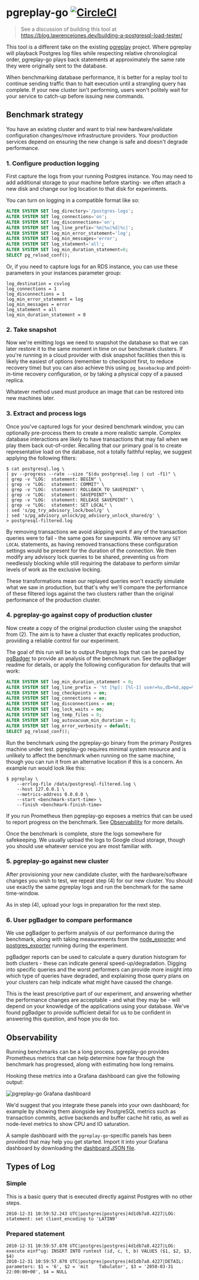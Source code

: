 # pgreplay-go [![CircleCI](https://circleci.com/gh/gocardless/pgreplay-go.svg?style=svg&circle-token=d020aaec823388b8e4debe552960450402964ae7)](https://circleci.com/gh/gocardless/pgreplay-go)

> See a discussion of building this tool at https://blog.lawrencejones.dev/building-a-postgresql-load-tester/

This tool is a different take on the existing [pgreplay](
https://github.com/laurenz/pgreplay) project. Where pgreplay will playback
Postgres log files while respecting relative chronological order, pgreplay-go
plays back statements at approximately the same rate they were originally sent
to the database.

When benchmarking database performance, it is better for a replay tool to
continue sending traffic than to halt execution until a strangling query has
complete. If your new cluster isn't performing, users won't politely wait for
your service to catch-up before issuing new commands.

## Benchmark strategy

You have an existing cluster and want to trial new hardware/validate
configuration changes/move infrastructure providers. Your production services
depend on ensuring the new change is safe and doesn't degrade performance.

### 1. Configure production logging

First capture the logs from your running Postgres instance. You may need to add
additional storage to your machine before starting- we often attach a new disk
and change our log location to that disk for experiments.

You can turn on logging in a compatible format like so:

```sql
ALTER SYSTEM SET log_directory='/postgres-logs';
ALTER SYSTEM SET log_connections='on';
ALTER SYSTEM SET log_disconnections='on';
ALTER SYSTEM SET log_line_prefix='%m|%u|%d|%c|';
ALTER SYSTEM SET log_min_error_statement='log';
ALTER SYSTEM SET log_min_messages='error';
ALTER SYSTEM SET log_statement='all';
ALTER SYSTEM SET log_min_duration_statement=0;
SELECT pg_reload_conf();
```

Or, if you need to capture logs for an RDS instance, you can use these parameters in your
instances parameter group:

```
log_destination = csvlog
log_connections = 1
log_disconnections = 1
log_min_error_statement = log
log_min_messages = error
log_statement = all
log_min_duration_statement = 0
```

### 2. Take snapshot

Now we're emitting logs we need to snapshot the database so that we can later
restore it to the same moment in time on our benchmark clusters. If you're
running in a cloud provider with disk snapshot facilities then this is likely
the easiest of options (remember to checkpoint first, to reduce recovery time)
but you can also achieve this using `pg_basebackup` and point-in-time recovery
configuration, or by taking a physical copy of a paused replica.

Whatever method used must produce an image that can be restored into new
machines later.

### 3. Extract and process logs

Once you've captured logs for your desired benchmark window, you can optionally
pre-process them to create a more realistic sample. Complex database
interactions are likely to have transactions that may fail when we play them
back out-of-order. Recalling that our primary goal is to create representative
load on the database, not a totally faithful replay, we suggest applying the
following filters:

```
$ cat postgresql.log \
| pv --progress --rate --size "$(du postgresql.log | cut -f1)" \
| grep -v "LOG:  statement: BEGIN" \
| grep -v "LOG:  statement: COMMIT" \
| grep -v "LOG:  statement: ROLLBACK TO SAVEPOINT" \
| grep -v "LOG:  statement: SAVEPOINT" \
| grep -v "LOG:  statement: RELEASE SAVEPOINT" \
| grep -v "LOG:  statement: SET LOCAL" \
| sed 's/pg_try_advisory_lock/bool/g' \
| sed 's/pg_advisory_unlock/pg_advisory_unlock_shared/g' \
> postgresql-filtered.log
```

By removing transactions we avoid skipping work if any of the transaction
queries were to fail - the same goes for savepoints.
We remove any `SET LOCAL` statements, as having removed transactions these
configuration settings would be present for the duration of the connection.
We then modify any advisory lock queries to be shared, preventing us from
needlessly blocking while still requiring the database to perform similar levels
of work as the exclusive locking.

These transformations mean our replayed queries won't exactly simulate what we
saw in production, but that's why we'll compare the performance of these
filtered logs against the two clusters rather than the original performance of
the production cluster.

### 4. pgreplay-go against copy of production cluster

Now create a copy of the original production cluster using the snapshot from
(2). The aim is to have a cluster that exactly replicates production, providing
a reliable control for our experiment.

The goal of this run will be to output Postgres logs that can be parsed by
[pgBadger](https://github.com/darold/pgbadger) to provide an analysis of the
benchmark run. See the pgBadger readme for details, or apply the following
configuration for defaults that will work:

```sql
ALTER SYSTEM SET log_min_duration_statement = 0;
ALTER SYSTEM SET log_line_prefix = '%t [%p]: [%l-1] user=%u,db=%d,app=%a,client=%h '
ALTER SYSTEM SET log_checkpoints = on;
ALTER SYSTEM SET log_connections = on;
ALTER SYSTEM SET log_disconnections = on;
ALTER SYSTEM SET log_lock_waits = on;
ALTER SYSTEM SET log_temp_files = 0;
ALTER SYSTEM SET log_autovacuum_min_duration = 0;
ALTER SYSTEM SET log_error_verbosity = default;
SELECT pg_reload_conf();
```

Run the benchmark using the pgreplay-go binary from the primary Postgres machine
under test. pgreplay-go requires minimal system resource and is unlikely to
affect the benchmark when running on the same machine, though you can run it
from an alternative location if this is a concern. An example run would look
like this:

```
$ pgreplay \
    --errlog-file /data/postgresql-filtered.log \
    --host 127.0.0.1 \
    --metrics-address 0.0.0.0 \
    --start <benchmark-start-time> \
    --finish <benchmark-finish-time>
```

If you run Prometheus then pgreplay-go exposes a metrics that can be used to
report progress on the benchmark. See [Observability](#observability) for more
details.

Once the benchmark is complete, store the logs somewhere for safekeeping. We
usually upload the logs to Google cloud storage, though you should use whatever
service you are most familiar with.

### 5. pgreplay-go against new cluster

After provisioning your new candidate cluster, with the hardware/software
changes you wish to test, we repeat step (4) for our new cluster. You should use
exactly the same pgreplay logs and run the benchmark for the same time-window.

As in step (4), upload your logs in preparation for the next step.

### 6. User pgBadger to compare performance

We use pgBadger to perform analysis of our performance during the benchmark,
along with taking measurements from the
[node_exporter](https://github.com/prometheus/node_exporter) and
[postgres_exporter](https://github.com/rnaveiras/postgres_exporter) running
during the experiment.

pgBadger reports can be used to calculate a query duration histogram for both
clusters - these can indicate general speed-up/degradation. Digging into
specific queries and the worst performers can provide more insight into which
type of queries have degraded, and explaining those query plans on your clusters
can help indicate what might have caused the change.

This is the least prescriptive part of our experiment, and answering whether the
performance changes are acceptable - and what they may be - will depend on your
knowledge of the applications using your database. We've found pgBadger to
provide sufficient detail for us to be confident in answering this question, and
hope you do too.

## Observability

Running benchmarks can be a long process. pgreplay-go provides Prometheus
metrics that can help determine how far through the benchmark has progressed,
along with estimating how long remains.

Hooking these metrics into a Grafana dashboard can give the following output:

![pgreplay-go Grafana dashboard](res/grafana.jpg)

We'd suggest that you integrate these panels into your own dashboard; for
example by showing them alongside key PostgreSQL metrics such as transaction
commits, active backends and buffer cache hit ratio, as well as node-level
metrics to show CPU and IO saturation.

A sample dashboard with the `pgreplay-go`-specific panels has been provided that
may help you get started. Import it into your Grafana dashboard by downloading
the [dashboard JSON file](res/grafana-dashboard-pgreplay-go.json).

## Types of Log

### Simple

This is a basic query that is executed directly against Postgres with no
other steps.

```
2010-12-31 10:59:52.243 UTC|postgres|postgres|4d1db7a8.4227|LOG:  statement: set client_encoding to 'LATIN9'
```

### Prepared statement

```
2010-12-31 10:59:57.870 UTC|postgres|postgres|4d1db7a8.4227|LOG:  execute einf"ug: INSERT INTO runtest (id, c, t, b) VALUES ($1, $2, $3, $4)
2010-12-31 10:59:57.870 UTC|postgres|postgres|4d1db7a8.4227|DETAIL:  parameters: $1 = '6', $2 = 'mit    Tabulator', $3 = '2050-03-31 22:00:00+00', $4 = NULL
```
